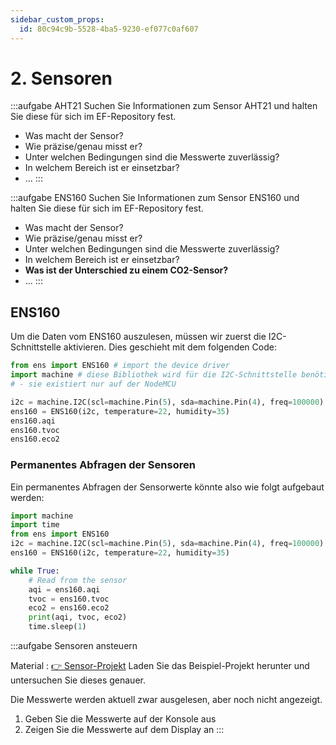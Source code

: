 ```yaml
---
sidebar_custom_props:
  id: 80c94c9b-5528-4ba5-9230-ef077c0af607
---
```

# 2. Sensoren

:::aufgabe AHT21
Suchen Sie Informationen zum Sensor AHT21 und halten Sie diese für sich im EF-Repository fest.
- Was macht der Sensor?
- Wie präzise/genau misst er?
- Unter welchen Bedingungen sind die Messwerte zuverlässig?
- In welchem Bereich ist er einsetzbar?
- ...
:::

:::aufgabe ENS160
Suchen Sie Informationen zum Sensor ENS160 und halten Sie diese für sich im EF-Repository fest.
- Was macht der Sensor?
- Wie präzise/genau misst er?
- Unter welchen Bedingungen sind die Messwerte zuverlässig?
- In welchem Bereich ist er einsetzbar?
- **Was ist der Unterschied zu einem CO2-Sensor?**
- ...
:::

## ENS160

Um die Daten vom ENS160 auszulesen, müssen wir zuerst die I2C-Schnittstelle aktivieren. Dies geschieht mit dem folgenden Code:

```python
from ens import ENS160 # import the device driver
import machine # diese Bibliothek wird für die I2C-Schnittstelle benötigt 
# - sie existiert nur auf der NodeMCU

i2c = machine.I2C(scl=machine.Pin(5), sda=machine.Pin(4), freq=100000)
ens160 = ENS160(i2c, temperature=22, humidity=35)
ens160.aqi
ens160.tvoc
ens160.eco2
```

### Permanentes Abfragen der Sensoren

Ein permanentes Abfragen der Sensorwerte könnte also wie folgt aufgebaut werden:

```python title="main.py"
import machine
import time
from ens import ENS160
i2c = machine.I2C(scl=machine.Pin(5), sda=machine.Pin(4), freq=100000)
ens160 = ENS160(i2c, temperature=22, humidity=35)

while True:
    # Read from the sensor
    aqi = ens160.aqi
    tvoc = ens160.tvoc
    eco2 = ens160.eco2
    print(aqi, tvoc, eco2)
    time.sleep(1)
```

:::aufgabe Sensoren ansteuern

Material
: [👉 Sensor-Projekt](assets/sensor-assets.zip)
Laden Sie das Beispiel-Projekt herunter und untersuchen Sie dieses genauer.

Die Messwerte werden aktuell zwar ausgelesen, aber noch nicht angezeigt.
1. Geben Sie die Messwerte auf der Konsole aus
2. Zeigen Sie die Messwerte auf dem Display an
::: 